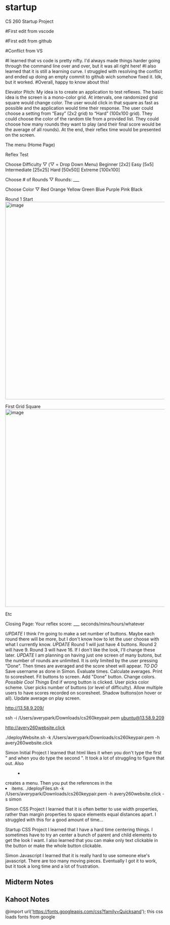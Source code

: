 # startup
CS 260 Startup Project


#First edit from vscode

#First edit from github

#Conflict from VS

#I learned that vs code is pretty nifty. I'd always made things harder going through the command line over and over, but it was all right here!
#I also learned that it is still a learning curve. I struggled with resolving the conflict and ended up doing an empty commit to github wich somehow fixed it. Idk, but it worked. 
#Overall, happy to know about this!


Elevator Pitch:
My idea is to create an application to test reflexes. The basic idea is the screen is a mono-color grid. At intervals, one randomized grid square would change color. The user would click in that square as fast as possible and the application would time their response. The user could choose a setting from “Easy” (2x2 grid) to “Hard” (100x100 grid). They could choose the color of the random tile from a provided list. They could choose how many rounds they want to play (and their final score would be the average of all rounds). At the end, their reflex time would be presented on the screen.

The menu (Home Page)

Reflex Test

Choose Difficulty ▽ (▽ = Drop Down Menu)
Beginner [2x2]
Easy [5x5]
Intermediate [25x25]
Hard [50x50]]
Extreme [100x100]

Choose # of Rounds ▽
Rounds: ___

Choose Color ▽
Red
Orange
Yellow
Green
Blue
Purple
Pink
Black

Round 1 Start
<img width="624" alt="image" src="https://user-images.githubusercontent.com/97321928/215187903-c234febe-82a0-430d-839a-96d153b8184f.png">

First Grid Square
<img width="625" alt="image" src="https://user-images.githubusercontent.com/97321928/215188135-754c7fb9-b414-4be4-a5bd-f7c1b1a31575.png">

Etc

Closing Page:
Your reflex score: ___ seconds/mins/hours/whatever

*UPDATE* I think I'm going to make a set number of buttons. Maybe each round there will be more, but I don't know how to let the user choose with what I currently know.
*UPDATE* Round 1 will just have 4 buttons. Round 2 will have 9. Round 3 will have 16. If I don't like the look, I'll change these later.
*UPDATE* I am planning on having just one screen of many butons, but the number of rounds are unlimited. It is only limited by the user pressing "Done". Then times are averaged and the score sheet will appear.
*TO DO* 
Save username as done in Simon.
Evaluate times.
Calculate averages.
Print to scoresheet.
Fit buttons to screen.
Add "Done" button.
Change colors.
*Possible Cool Things*
End if wrong button is clicked.
User picks color scheme.
User picks number of buttons (or level of difficulty).
Allow multiple users to have scores recorded on scoresheet.
Shadow buttons(on hover or all).
Update average on play screen.



http://13.58.9.209/

ssh -i /Users/averypark/Downloads/cs260keypair.pem ubuntu@13.58.9.209

http://avery260website.click

./deployWebsite.sh  -k /Users/averypark/Downloads/cs260keypair.pem -h avery260website.click

Simon Initial Project
I learned that html likes it when you don't type the first " and when you do type the second ". It took a lot of struggling to figure that out. Also <nav><menu><li></li></menu></nav> creates a menu. Then you put the references in the <li> items.
  ./deployFiles.sh  -k /Users/averypark/Downloads/cs260keypair.pem -h avery260website.click -s simon
  
Simon CSS Project
I learned that it is often better to use width properties, rather than margin properties to space elements equal distances apart. I struggled with this for a good amount of time...

Startup CSS Project
I learned that I have a hard time centering things. I sometimes have to try an center a bunch of parent and child elements to get the look I want. I also learned that you can make only text clickable in the button or make the whole button clickable.
  
Simon Javascript
  I learned that it is really hard to use someone else's javascript. There are too many moving pieces. Eventually I got it to work, but it took a long time and a lot of frustration.
  
  
  
  Midterm Notes
 ---------------------------------------------------------------------------------------------------------------------------------------------------------
  
  Kahoot Notes
  -------------
  @import url('https://fonts.googleapis.com/css?family=Quicksand');  this css loads fonts from google
  
  <html>
    <head>
      <style>
        div {
        display: flex;
        flex-direction: column-reverse;
        align-items: center;
        }
      </styly>
    </head>
    <body>
      <div>
        <p>Hello</p>
        <p>World</p>
       </div>
     </body>
  </html>
  
  Output: Two lines with the first saying World and the second saying Hello.
  
  p{
    padding: 1em;
  }
  
  Result: puts space around the content of selected elements
  
 
  const f = y => ++y;
  console.log(f(3))
  
  Output: 4
  
  <div></div>
    
  Description: creates a division element
    
  CSS box model (Outside going in)
  
  Answer: margin, border, padding, content
  
  let a = ['cow', 'rat', 'fish'];
  let b = a.filter(v => v.match(/A|f/i));
  console.log(b);
  
  Output: ['rat', 'fish']   (Because /i means case insensitive)
  
  let a = ['cow', 'rat', 'fish'];
  let b = a.reduce((a,v) => [a,v].join(':'));
  console.log(b);
  
  Output: cow:rat:fish
  
  let a = [1,2,3];
  let e = a.map(number => {
    return ('a' + number)
  });
  console.log(e);
  
  Output: ['a1', 'a2', 'a3']
  
  document.querySelector('p').addEventListener('mouseover', console.log);
  
  Does: Adds a mouseover event listener to a p element.
  
  <ul></ul>
  
  Description: HTML tag for unordered list
  
  Javascript Functions:
  function f(x) = {}  --> invalid javascript function
  const f = (x) => {} --> valid
  function f(x){} --> valid
  const f = function(x){} --> valid
  
  Javascript in HTML:
  <javascript>1+1</javascript> --> invalid
  <script>1+1</script> --> valid
  <script src = 'main.js' /> --> valid
  <div onclick='1+1' /> --> valid
  
  Javascript Objects:
  {n:1} --> valid
  {n=1} --> invalid
  {"n"=1} --> invalid
  {"n"="1"} --> invalid
  
  DOM textContent: sets the child text for the element.
  
  Hyperlinks:
  <a href='https//c.com'>x</a> --> valid
  <a src='https://c.com'>x</a> --> invalid
  <link src='https://c.com'>x</link> --> invalid
  <link href='https://c.com'>x</link> --> invalid
  
  <div>other</div>
  <div class="jeader">BYU</div>
  
  Turning only Byu text blue: div.header{ color: blue; }
  
  JSON:
  {"x":3} --> valid
  {'x':3} --> invalid
  {x:3} --> invalid
  {"x":undefined} --> invalid
  
  Console command that makes a script executable: chmod +x deploy.sh
  
  DNS Subdomains:
  cs260.cs.byu.edu --> yes!
  byu --> no
  edu --> no
  byu.edu --> no
  
  Pointing to another DNS record: CNAME record type
  
  const p = new Promise((resolve, reject) => {
    setTimeout(() => {
      console.log('taco');
      resolvw(true);
    }, 10000);
  });
  console.log('burger');
  
  p
  .then((result) => console.log('shake'))
  .catch((e) => console.log('salad'))
  .finally(() => console.log('nooodles'))
  
  console.log('fries')
  
  Output: burger fries taco shake noodles
  
  const a = async function() {
  return new Promise((resolve, reject) => {
  setTimeout(() => {console.log('D'); resolve(true)}, 10000);
  })
  }
  
  try {
    console.log('A');
    await a();
    console.log('B')
  } catch(e) {
    console.log('C');
  }
  
  Output: A D B
  
  
  
  
  
